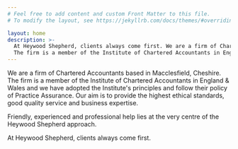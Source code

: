 ```yaml
---
# Feel free to add content and custom Front Matter to this file.
# To modify the layout, see https://jekyllrb.com/docs/themes/#overriding-theme-defaults

layout: home
description: >-
  At Heywood Shepherd, clients always come first. We are a firm of Chartered Accountants based in Macclesfield, Cheshire.
  The firm is a member of the Institute of Chartered Accountants in England & Wales. Our aim is to provide the highest ethical standards, good quality service and business expertise.
---
```


We are a firm of Chartered Accountants based in Macclesfield, Cheshire. The firm is a member of the Institute of Chartered Accountants in England & Wales and we have adopted the Institute's principles and follow their policy of Practice Assurance. Our aim is to provide the highest ethical standards, good quality service and business expertise.

Friendly, experienced and professional help lies at the very centre of the Heywood Shepherd approach.

At Heywood Shepherd, clients always come first.